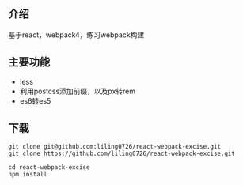 
## 介绍
基于react，webpack4，练习webpack构建

## 主要功能
- less
- 利用postcss添加前缀，以及px转rem
- es6转es5

## 下载
```
git clone git@github.com:liling0726/react-webpack-excise.git
git clone https://github.com/liling0726/react-webpack-excise.git

cd react-webpack-excise
npm install

```
